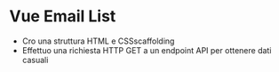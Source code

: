 # Vue Email List
- Cro una struttura HTML e CSSscaffolding
- Effettuo una richiesta HTTP GET a un endpoint API per ottenere dati casuali